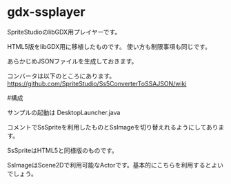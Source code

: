 # gdx-ssplayer

SpriteStudioのlibGDX用プレイヤーです。

HTML5版をlibGDX用に移植したものです。
使い方も制限事項も同じです。

あらかじめJSONファイルを生成しておきます。

コンバータは以下のところにあります。
https://github.com/SpriteStudio/Ss5ConverterToSSAJSON/wiki



#構成

サンプルの起動は
DesktopLauncher.java

コメントでSsSpriteを利用したものとSsImageを切り替えれるようにしてあります。

SsSpriteはHTML5と同様版のものです。

SsImageはScene2Dで利用可能なActorです。基本的にこちらを利用するとよいでしょう。
